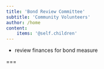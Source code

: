 ```yaml
---
title: 'Bond Review Committee'
subtitle: 'Community Volunteers'
author: /home
content:
    items: '@self.children'
---
```


- review finances for bond measure

===

